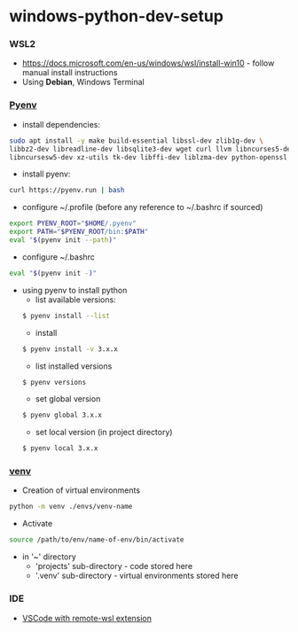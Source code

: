 # windows-python-dev-setup

### WSL2
* https://docs.microsoft.com/en-us/windows/wsl/install-win10 - follow manual install instructions
* Using **Debian**, Windows Terminal

### [Pyenv](https://github.com/pyenv/pyenv)
* install dependencies: 
```bash
sudo apt install -y make build-essential libssl-dev zlib1g-dev \
libbz2-dev libreadline-dev libsqlite3-dev wget curl llvm libncurses5-dev \
libncursesw5-dev xz-utils tk-dev libffi-dev liblzma-dev python-openssl git
```
* install pyenv:
```bash
curl https://pyenv.run | bash
```
* configure ~/.profile (before any reference to ~/.bashrc if sourced)
```bash
export PYENV_ROOT="$HOME/.pyenv"
export PATH="$PYENV_ROOT/bin:$PATH"
eval "$(pyenv init --path)"
```
* configure ~/.bashrc
```bash
eval "$(pyenv init -)"
```
* using pyenv to install python
  * list available versions: 
  ```bash
  $ pyenv install --list
  ```
  * install
  ```bash
  $ pyenv install -v 3.x.x
  ```
  * list installed versions
  ```bash
  $ pyenv versions
  ```
  * set global version
  ```bash
  $ pyenv global 3.x.x
  ```
  * set local version (in project directory)
  ```bash
  $ pyenv local 3.x.x
  ```
 
### [venv](https://docs.python.org/3/library/venv.html)
* Creation of virtual environments
```bash
python -m venv ./envs/venv-name
```
* Activate
```bash
source /path/to/env/name-of-env/bin/activate
```
* in '~' directory
  * 'projects' sub-directory - code stored here
  * '.venv' sub-directory - virtual environments stored here
### IDE
* [VSCode with remote-wsl extension](https://code.visualstudio.com/blogs/2019/09/03/wsl2)
